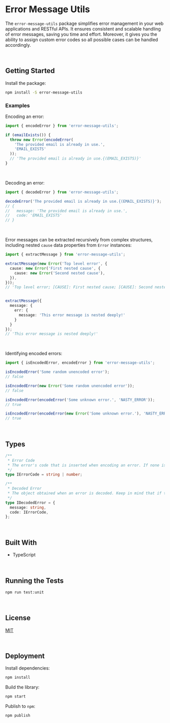# Error Message Utils

The `error-message-utils` package simplifies error management in your web applications and RESTful APIs. It ensures consistent and scalable handling of error messages, saving you time and effort.  Moreover, it gives you the ability to assign custom error codes so all possible cases can be handled accordingly.





</br>

## Getting Started

Install the package:
```bash
npm install -S error-message-utils
```

### Examples

Encoding an error:

```typescript
import { encodeError } from 'error-message-utils';

if (emailExists()) {
  throw new Error(encodeError(
    'The provided email is already in use.', 
    'EMAIL_EXISTS'
  ));
  // 'The provided email is already in use.{(EMAIL_EXISTS)}'
}
```


<br/>

Decoding an error:

```typescript
import { decodeError } from 'error-message-utils';

decodeError('The provided email is already in use.{(EMAIL_EXISTS)}');
// {
//   message: 'The provided email is already in use.',
//   code: 'EMAIL_EXISTS'
// }
```


<br/>

Error messages can be extracted recursively from complex structures, including nested `cause` data properties from `Error` instances:

```typescript
import { extractMessage } from 'error-message-utils';

extractMessage(new Error('Top level error', {
  cause: new Error('First nested cause', {
    cause: new Error('Second nested cause'),
  }),
}));
// 'Top level error; [CAUSE]: First nested cause; [CAUSE]: Second nested cause'


extractMessage({ 
  message: { 
    err: { 
      message: 'This error message is nested deeply!'
    } 
  } 
});
// 'This error message is nested deeply!'
```


<br/>

Identifying encoded errors:

```typescript
import { isEncodedError, encodeError } from 'error-message-utils';

isEncodedError('Some random unencoded error');
// false

isEncodedError(new Error('Some random unencoded error'));
// false

isEncodedError(encodeError('Some unknown error.', 'NASTY_ERROR'));
// true

isEncodedError(encodeError(new Error('Some unknown error.'), 'NASTY_ERROR'));
// true
```




<br/>

## Types

```typescript
/**
 * Error Code
 * The error's code that is inserted when encoding an error. If none is provided or none can be extracted, it defaults to -1.
 */
type IErrorCode = string | number;

/**
 * Decoded Error
 * The object obtained when an error is decoded. Keep in mind that if the error message or the code cannot be extracted for any reason, the default values will be set instead.
 */
type IDecodedError = {
  message: string,
  code: IErrorCode,
};
```



<br/>

## Built With

- TypeScript




<br/>

## Running the Tests

```bash
npm run test:unit
```





<br/>

## License

[MIT](https://choosealicense.com/licenses/mit/)





<br/>

## Deployment

Install dependencies:
```bash
npm install
```


Build the library:
```bash
npm start
```


Publish to `npm`:
```bash
npm publish
```
